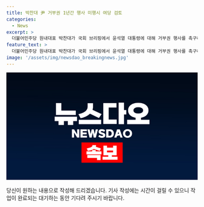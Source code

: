 ```yaml
---
title: 박찬대 尹 거부권 1년간 행사 미행시 여당 검토
categories:
  - News
excerpt: >
  더불어민주당 원내대표 박찬대가 국회 브리핑에서 윤석열 대통령에 대해 거부권 행사를 촉구하고, 추경호 원내대표의 제안을 긍정적으로 검토할 의향을 표명했다. 추 원내대표는 민주당과 국민의힘이 1년씩 법사위와 운영위를 맡고 돌려달라는 제안을 내놨다.
feature_text: >
  더불어민주당 원내대표 박찬대가 국회 브리핑에서 윤석열 대통령에 대해 거부권 행사를 촉구하고, 추경호 원내대표의 제안을 긍정적으로 검토할 의향을 표명했다. 추 원내대표는 민주당과 국민의힘이 1년씩 법사위와 운영위를 맡고 돌려달라는 제안을 내놨다.
image: '/assets/img/newsdao_breakingnews.jpg'
---
```


<p><img src="/assets/img/newsdao_breakingnews.jpg" alt="pcversion 속보" /></p>

<p>당신이 원하는 내용으로 작성해 드리겠습니다. 기사 작성에는 시간이 걸릴 수 있으니 작업이 완료되는 대기하는 동안 기다려 주시기 바랍니다.</p>

